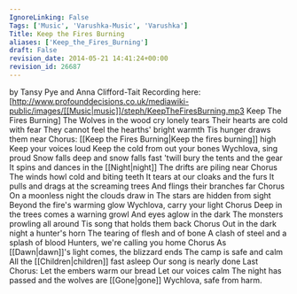 ```yaml
---
IgnoreLinking: False
Tags: ['Music', 'Varushka-Music', 'Varushka']
Title: Keep the Fires Burning
aliases: ['Keep_the_Fires_Burning']
draft: False
revision_date: 2014-05-21 14:41:24+00:00
revision_id: 26687
---
```


by Tansy Pye and Anna Clifford-Tait
Recording here: [http://www.profounddecisions.co.uk/mediawiki-public/images/[[Music|music]]/steph/KeepTheFiresBurning.mp3 Keep The Fires Burning]
The Wolves in the wood cry lonely tears
Their hearts are cold with fear
They cannot feel the hearths' bright warmth
Tis hunger draws them near
Chorus: 
[[Keep the Fires Burning|Keep the fires burning]] high
Keep your voices loud
Keep the cold from out your bones
Wychlova, sing proud
Snow falls deep and snow falls fast
'twill bury the tents and the gear
It spins and dances in the [[Night|night]]
The drifts are piling near
Chorus
The winds howl cold and biting teeth
It tears at our cloaks and the furs
It pulls and drags at the screaming trees
And flings their branches far
Chorus
On a moonless night the clouds draw in
The stars are hidden from sight
Beyond the fire's warming glow
Wychlova, carry your light
Chorus
Deep in the trees comes a warning growl
And eyes aglow in the dark
The monsters prowling all around
Tis song that holds them back
Chorus
Out in the dark night a hunter's horn
The tearing of flesh and of bone
A clash of steel and a splash of blood
Hunters, we're calling you home
Chorus
As [[Dawn|dawn]]'s light comes, the blizzard ends
The camp is safe and calm
All the [[Children|children]] fast asleep
Our song is nearly done
Last Chorus:
Let the embers warm our bread
Let our voices calm
The night has passed and the wolves are [[Gone|gone]]
Wychlova, safe from harm.